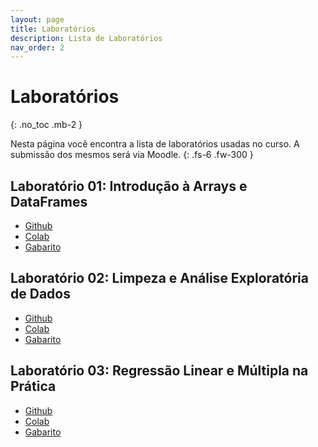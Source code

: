 ```yaml
---
layout: page
title: Laboratórios
description: Lista de Laboratórios
nav_order: 2
---
```


# Laboratórios

{: .no_toc .mb-2 }

Nesta página você encontra a lista de laboratórios usadas
no curso. A submissão dos mesmos será via Moodle.
{: .fs-6 .fw-300 }


## Laboratório 01: Introdução à Arrays e DataFrames

- [Github](https://github.com/flaviovdf/icd-bradesco/blob/main/labs/lab01/Exercício%201%20-%20Introdução%20à%20Arrays%20e%20DataFrames.ipynb)
- [Colab](https://colab.research.google.com/drive/1gmFptID23M4csTBg_dKymlgaK_k8RVaP)
- [Gabarito](https://github.com/flaviovdf/icd-bradesco/blob/main/labs/lab01/Exercício%201%20-%20Introdução%20à%20Arrays%20e%20DataFrames%20-%20Gabarito.ipynb)

## Laboratório 02: Limpeza e Análise Exploratória de Dados

- [Github](https://github.com/flaviovdf/icd-bradesco/blob/main/labs/lab02/Exercício%202%20-%20Limpeza%20e%20Análise%20Exploratória.ipynb)
- [Colab](https://colab.research.google.com/drive/1Dg9CQ-Tre4qQXIjnMUsoLsW-tGaexI0L?usp=sharing)
- [Gabarito](https://github.com/flaviovdf/icd-bradesco/blob/main/labs/lab02/Exercício%202%20-%20Limpeza%20e%20Análise%20Exploratória%20-%20Gabarito.ipynb)

## Laboratório 03: Regressão Linear e Múltipla na Prática

- [Github](https://github.com/flaviovdf/icd-bradesco/blob/main/labs/lab03/Exercício%203%20-%20Regressão%20Linear%20e%20Múltipla%20na%20Prática.ipynb)
- [Colab](https://colab.research.google.com/drive/1XkcBjiQsT-ZDxKl_r_Hm4fMZNbTy4cvn#scrollTo=fFpRA8Wganu9)
- [Gabarito](https://github.com/flaviovdf/icd-bradesco/blob/main/labs/lab03/Exercício%203%20-%20Regressão%20Linear%20e%20Múltipla%20na%20Prática%20-%20Gabarito.ipynb)
